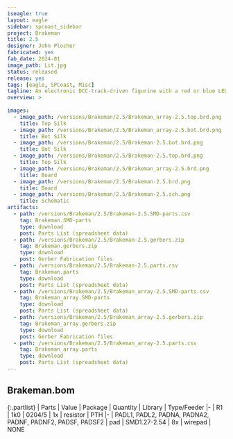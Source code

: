 ```yaml
---
iseagle: true
layout: eagle
sidebar: spcoast_sidebar
project: Brakeman
title: 2.5
designer: John Plocher
fabricated: yes
fab_date: 2024-01
image_path: Lit.jpg
status: released
release: yes
tags: [eagle, SPCoast, Misc]
tagline: An electronic DCC-track-driven figurine with a red or blue LED
overview: >
    
images:
  - image_path: /versions/Brakeman/2.5/Brakeman_array-2.5.top.brd.png
    title: Top Silk
  - image_path: /versions/Brakeman/2.5/Brakeman_array-2.5.bot.brd.png
    title: Bot Silk
  - image_path: /versions/Brakeman/2.5/Brakeman-2.5.bot.brd.png
    title: Bot Silk
  - image_path: /versions/Brakeman/2.5/Brakeman-2.5.top.brd.png
    title: Top Silk
  - image_path: /versions/Brakeman/2.5/Brakeman_array-2.5.brd.png
    title: Board
  - image_path: /versions/Brakeman/2.5/Brakeman-2.5.brd.png
    title: Board
  - image_path: /versions/Brakeman/2.5/Brakeman-2.5.sch.png
    title: Schematic
artifacts:
  - path: /versions/Brakeman/2.5/Brakeman-2.5.SMD-parts.csv
    tag: Brakeman.SMD-parts
    type: download
    post: Parts List (spreadsheet data)
  - path: /versions/Brakeman/2.5/Brakeman-2.5.gerbers.zip
    tag: Brakeman.gerbers.zip
    type: download
    post: Gerber Fabrication files
  - path: /versions/Brakeman/2.5/Brakeman-2.5.parts.csv
    tag: Brakeman.parts
    type: download
    post: Parts List (spreadsheet data)
  - path: /versions/Brakeman/2.5/Brakeman_array-2.5.SMD-parts.csv
    tag: Brakeman_array.SMD-parts
    type: download
    post: Parts List (spreadsheet data)
  - path: /versions/Brakeman/2.5/Brakeman_array-2.5.gerbers.zip
    tag: Brakeman_array.gerbers.zip
    type: download
    post: Gerber Fabrication files
  - path: /versions/Brakeman/2.5/Brakeman_array-2.5.parts.csv
    tag: Brakeman_array.parts
    type: download
    post: Parts List (spreadsheet data)
---
```


## Brakeman.bom

{:.partlist}
| Parts | Value | Package | Quantity | Library | Type/Feeder
|-
| R1 | 1k0 | 0204/5 | 1x | resistor | PTH
|-
| PADL1, PADL2, PADNA, PADNA2, PADNF, PADNF2, PADSF, PADSF2 | pad | SMD1.27-2.54 | 8x | wirepad | NONE
